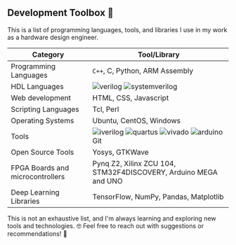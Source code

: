 ## Development Toolbox 🔧

This is a list of programming languages, tools, and libraries I use in my work as a hardware design engineer.

| Category | Tool/Library |
| ------| ----- |
| Programming Languages | `C++`, C, Python, ARM Assembly |
| HDL Languages | ![verilog](https://img.shields.io/badge/-Verilog-8985F0.svg) ![systemverilog](https://img.shields.io/badge/-SystemVerilog-CAD09D.svg) |
| Web development  | HTML, CSS, Javascript |
| Scripting Languages | Tcl, Perl |
| Operating Systems | Ubuntu, CentOS, Windows |
| Tools |![iverilog](https://img.shields.io/badge/-iverilog-green.svg) ![quartus](https://img.shields.io/badge/-Quartus-blue.svg?logo=intel&logoColor=ffffff) ![vivado](https://img.shields.io/badge/-Vivado-FF1010.svg?logo=xilinx&logoColor=ffffff) ![arduino](https://img.shields.io/badge/-Arduino-00979D.svg?logo=arduino&logoColor=ffffff)  Git |
| Open Source Tools | Yosys, GTKWave |
| FPGA Boards and microcontrollers | Pynq Z2, Xilinx ZCU 104, STM32F4DISCOVERY, Arduino MEGA and UNO |
| Deep Learning Libraries | TensorFlow, NumPy, Pandas, Matplotlib |


This is not an exhaustive list, and I'm always learning and exploring new tools and technologies. :nerd_face: Feel free to reach out with suggestions or recommendations! :wave:


